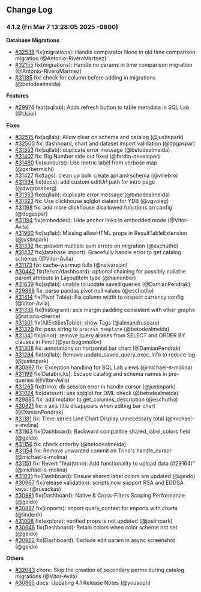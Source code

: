 <!--
Licensed to the Apache Software Foundation (ASF) under one
or more contributor license agreements.  See the NOTICE file
distributed with this work for additional information
regarding copyright ownership.  The ASF licenses this file
to you under the Apache License, Version 2.0 (the
"License"); you may not use this file except in compliance
with the License.  You may obtain a copy of the License at

  http://www.apache.org/licenses/LICENSE-2.0

Unless required by applicable law or agreed to in writing,
software distributed under the License is distributed on an
"AS IS" BASIS, WITHOUT WARRANTIES OR CONDITIONS OF ANY
KIND, either express or implied.  See the License for the
specific language governing permissions and limitations
under the License.
-->

## Change Log

### 4.1.2 (Fri Mar 7 13:28:05 2025 -0800)

**Database Migrations**

- [#32538](https://github.com/apache/superset/pull/32538) fix(migrations): Handle comparator None in old time comparison migration (@Antonio-RiveroMartnez)
- [#32155](https://github.com/apache/superset/pull/32155) fix(migrations): Handle no params in time comparison migration (@Antonio-RiveroMartnez)
- [#31185](https://github.com/apache/superset/pull/31185) fix: check for column before adding in migrations (@betodealmeida)

**Features**

- [#29974](https://github.com/apache/superset/pull/29974) feat(sqllab): Adds refresh button to table metadata in SQL Lab (@Usiel)

**Fixes**

- [#32515](https://github.com/apache/superset/pull/32515) fix(sqllab): Allow clear on schema and catalog (@justinpark)
- [#32500](https://github.com/apache/superset/pull/32500) fix: dashboard, chart and dataset import validation (@dpgaspar)
- [#31353](https://github.com/apache/superset/pull/31353) fix(sqllab): duplicate error message (@betodealmeida)
- [#31407](https://github.com/apache/superset/pull/31407) fix: Big Number side cut fixed (@fardin-developer)
- [#31480](https://github.com/apache/superset/pull/31480) fix(sunburst): Use metric label from verbose map (@gerbermichi)
- [#31427](https://github.com/apache/superset/pull/31427) fix(tags): clean up bulk create api and schema (@villebro)
- [#31334](https://github.com/apache/superset/pull/31334) fix(docs): add custom editUrl path for intro page (@dwgrossberg)
- [#31353](https://github.com/apache/superset/pull/31353) fix(sqllab): duplicate error message (@betodealmeida)
- [#31323](https://github.com/apache/superset/pull/31323) fix: Use clickhouse sqlglot dialect for YDB (@vgvoleg)
- [#31198](https://github.com/apache/superset/pull/31198) fix: add more clickhouse disallowed functions on config (@dpgaspar)
- [#31194](https://github.com/apache/superset/pull/31194) fix(embedded): Hide anchor links in embedded mode (@Vitor-Avila)
- [#31960](https://github.com/apache/superset/pull/31960) fix(sqllab): Missing allowHTML props in ResultTableExtension (@justinpark)
- [#31332](https://github.com/apache/superset/pull/31332) fix: prevent multiple pvm errors on migration (@eschutho)
- [#31437](https://github.com/apache/superset/pull/31437) fix(database import): Gracefully handle error to get catalog schemas (@Vitor-Avila)
- [#31173](https://github.com/apache/superset/pull/31173) fix: cache-warmup fails (@nsivarajan)
- [#30442](https://github.com/apache/superset/pull/30442) fix(fe/src/dashboard): optional chaining for possibly nullable parent attribute in LayoutItem type (@hainenber)
- [#31639](https://github.com/apache/superset/pull/31639) fix(sqllab): unable to update saved queries (@DamianPendrak)
- [#29898](https://github.com/apache/superset/pull/29898) fix: parse pandas pivot null values (@eschutho)
- [#31414](https://github.com/apache/superset/pull/31414) fix(Pivot Table): Fix column width to respect currency config (@Vitor-Avila)
- [#31335](https://github.com/apache/superset/pull/31335) fix(histogram): axis margin padding consistent with other graphs (@tatiana-cherne)
- [#31301](https://github.com/apache/superset/pull/31301) fix(AllEntitiesTable): show Tags (@alexandrusoare)
- [#31329](https://github.com/apache/superset/pull/31329) fix: pass string to `process_template` (@betodealmeida)
- [#31341](https://github.com/apache/superset/pull/31341) fix(pinot): remove query aliases from SELECT and ORDER BY clauses in Pinot (@yuribogomolov)
- [#31308](https://github.com/apache/superset/pull/31308) fix: annotations on horizontal bar chart (@DamianPendrak)
- [#31294](https://github.com/apache/superset/pull/31294) fix(sqllab): Remove update_saved_query_exec_info to reduce lag (@justinpark)
- [#30897](https://github.com/apache/superset/pull/30897) fix: Exception handling for SQL Lab views (@michael-s-molina)
- [#31199](https://github.com/apache/superset/pull/31199) fix(Databricks): Escape catalog and schema names in pre-queries (@Vitor-Avila)
- [#31265](https://github.com/apache/superset/pull/31265) fix(trino): db session error in handle cursor (@justinpark)
- [#31024](https://github.com/apache/superset/pull/31024) fix(dataset): use sqlglot for DML check (@betodealmeida)
- [#29885](https://github.com/apache/superset/pull/29885) fix: add mutator to get_columns_description (@eschutho)
- [#30821](https://github.com/apache/superset/pull/30821) fix: x axis title disappears when editing bar chart (@DamianPendrak)
- [#31181](https://github.com/apache/superset/pull/31181) fix: Time-series Line Chart Display unnecessary total (@michael-s-molina)
- [#31163](https://github.com/apache/superset/pull/31163) fix(Dashboard): Backward compatible shared_label_colors field (@geido)
- [#31156](https://github.com/apache/superset/pull/31156) fix: check orderby (@betodealmeida)
- [#31154](https://github.com/apache/superset/pull/31154) fix: Remove unwanted commit on Trino's handle_cursor (@michael-s-molina)
- [#31151](https://github.com/apache/superset/pull/31151) fix: Revert "feat(trino): Add functionality to upload data (#29164)" (@michael-s-molina)
- [#31031](https://github.com/apache/superset/pull/31031) fix(Dashboard): Ensure shared label colors are updated (@geido)
- [#30967](https://github.com/apache/superset/pull/30967) fix(release validation): scripts now support RSA and EDDSA keys. (@rusackas)
- [#30881](https://github.com/apache/superset/pull/30881) fix(Dashboard): Native & Cross-Filters Scoping Performance (@geido)
- [#30887](https://github.com/apache/superset/pull/30887) fix(imports): import query_context for imports with charts (@lindenh)
- [#31008](https://github.com/apache/superset/pull/31008) fix(explore): verified props is not updated (@justinpark)
- [#30646](https://github.com/apache/superset/pull/30646) fix(Dashboard): Retain colors when color scheme not set (@geido)
- [#30962](https://github.com/apache/superset/pull/30962) fix(Dashboard): Exclude edit param in async screenshot (@geido)

**Others**

- [#32043](https://github.com/apache/superset/pull/32043) chore: Skip the creation of secondary perms during catalog migrations (@Vitor-Avila)
- [#30865](https://github.com/apache/superset/pull/30865) docs: Updating 4.1 Release Notes (@yousoph)
